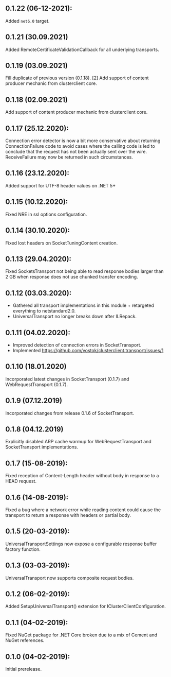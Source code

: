 ## 0.1.22 (06-12-2021):

Added `net6.0` target.

## 0.1.21 (30.09.2021)

Added RemoteCertificateValidationCallback for all underlying transports.

## 0.1.19 (03.09.2021)

Fill duplicate of previous version (0.1.18).
[2] Add support of content producer mechanic from clusterclient core.

## 0.1.18 (02.09.2021)

Add support of content producer mechanic from clusterclient core.

## 0.1.17 (25.12.2020):

Connection error detector is now a bit more conservative about returning ConnectionFailure code to avoid cases where the calling code is led to conclude that the request has not been actually sent over the wire. ReceiveFailure may now be returned in such circumstances. 

## 0.1.16 (23.12.2020):

Added support for UTF-8 header values on .NET 5+

## 0.1.15 (10.12.2020):

Fixed NRE in ssl options configuration.

## 0.1.14 (30.10.2020):

Fixed lost headers on SocketTuningContent creation.

## 0.1.13 (29.04.2020):

Fixed SocketsTransport not being able to read response bodies larger than 2 GB when response does not use chunked transfer encoding. 

## 0.1.12 (03.03.2020):

* Gathered all transport implementations in this module + retargeted everything to netstandard2.0.
* UniversalTransport no longer breaks down after ILRepack.

## 0.1.11 (04.02.2020):

* Improved detection of connection errors in SocketTransport.
* Implemented https://github.com/vostok/clusterclient.transport/issues/1

## 0.1.10 (18.01.2020)

Incorporated latest changes in SocketTransport (0.1.7) and WebRequestTransport (0.1.7).

## 0.1.9 (07.12.2019)

Incorporated changes from release 0.1.6 of SocketTransport.

## 0.1.8 (04.12.2019)

Explicitly disabled ARP cache warmup for WebRequestTransport and SocketTransport implementations.

## 0.1.7 (15-08-2019):

Fixed reception of Content-Length header without body in response to a HEAD request.

## 0.1.6 (14-08-2019):

Fixed a bug where a network error while reading content could cause the transport to return a response with headers or partial body.

## 0.1.5 (20-03-2019): 

UniversalTransportSettings now expose a configurable response buffer factory function.

## 0.1.3 (03-03-2019): 

UniversalTransport now supports composite request bodies.

## 0.1.2 (06-02-2019): 

Added SetupUniversalTransport() extension for IClusterClientConfiguration.

## 0.1.1 (04-02-2019): 

Fixed NuGet package for .NET Core broken due to a mix of Cement and NuGet references.

## 0.1.0 (04-02-2019): 

Initial prerelease.